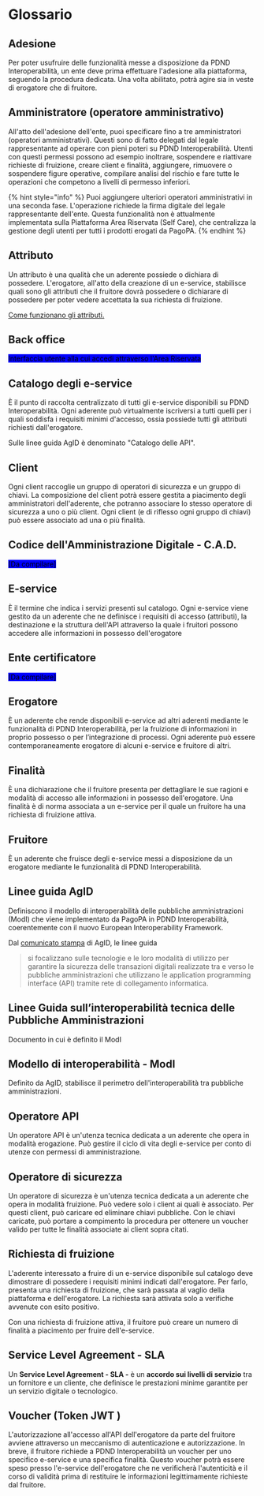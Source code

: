 # Glossario

## Adesione

Per poter usufruire delle funzionalità messe a disposizione da PDND Interoperabilità, un ente deve prima effettuare l'adesione alla piattaforma, seguendo la procedura dedicata. Una volta abilitato, potrà agire sia in veste di erogatore che di fruitore.

## Amministratore (operatore amministrativo)

All'atto dell'adesione dell'ente, puoi specificare fino a tre amministratori (operatori amministrativi). Questi sono di fatto delegati dal legale rappresentante ad operare con pieni poteri su PDND Interoperabilità. Utenti con questi permessi possono ad esempio inoltrare, sospendere e riattivare richieste di fruizione, creare client e finalità, aggiungere, rimuovere o sospendere figure operative, compilare analisi del rischio e fare tutte le operazioni che competono a livelli di permesso inferiori.

{% hint style="info" %}
Puoi aggiungere ulteriori operatori amministrativi in una seconda fase. L'operazione richiede la firma digitale del legale rappresentante dell'ente. Questa funzionalità non è attualmente implementata sulla Piattaforma Area Riservata (Self Care), che centralizza la gestione degli utenti per tutti i prodotti erogati da PagoPA.
{% endhint %}

## Attributo

Un attributo è una qualità che un aderente possiede o dichiara di possedere. L'erogatore, all'atto della creazione di un e-service, stabilisce quali sono gli attributi che il fruitore dovrà possedere o dichiarare di possedere per poter vedere accettata la sua richiesta di fruizione.

[Come funzionano gli attributi.](attributi/#come-funzionano)

## Back office

<mark style="background-color:blue;">Interfaccia utente alla cui accedi attraverso l'Area Riservata</mark>

## Catalogo degli e-service

È il punto di raccolta centralizzato di tutti gli e-service disponibili su PDND Interoperabilità. Ogni aderente può virtualmente iscriversi a tutti quelli per i quali soddisfa i requisiti minimi d'accesso, ossia possiede tutti gli attributi richiesti dall'erogatore.

Sulle linee guida AgID è denominato "Catalogo delle API".

## Client

Ogni client raccoglie un gruppo di operatori di sicurezza e un gruppo di chiavi. La composizione del client potrà essere gestita a piacimento degli amministratori dell'aderente, che potranno associare lo stesso operatore di sicurezza a uno o più client. Ogni client (e di riflesso ogni gruppo di chiavi) può essere associato ad una o più finalità.

## Codice dell'Amministrazione Digitale  - C.A.D.&#x20;

<mark style="background-color:blue;">\[Da compilare]</mark>

## E-service

È il termine che indica i servizi presenti sul catalogo. Ogni e-service viene gestito da un aderente che ne definisce i requisiti di accesso (attributi), la destinazione e la struttura dell'API attraverso la quale i fruitori possono accedere alle informazioni in possesso dell'erogatore

## Ente certificatore

<mark style="background-color:blue;">\[Da compilare]</mark>

## Erogatore

È un aderente che rende disponibili e-service ad altri aderenti mediante le funzionalità di PDND Interoperabilità, per la fruizione di informazioni in proprio possesso o per l’integrazione di processi. Ogni aderente può essere contemporaneamente erogatore di alcuni e-service e fruitore di altri.

## Finalità

È una dichiarazione che il fruitore presenta per dettagliare le sue ragioni e modalità di accesso alle informazioni in possesso dell'erogatore. Una finalità è di norma associata a un e-service per il quale un fruitore ha una richiesta di fruizione attiva.

## Fruitore

È un aderente che fruisce degli e-service messi a disposizione da un erogatore mediante le funzionalità di PDND Interoperabilità.

## Linee guida AgID

Definiscono il modello di interoperabilità delle pubbliche amministrazioni (ModI) che viene implementato da PagoPA in PDND Interoperabilità, coerentemente con il nuovo European Interoperability Framework.

Dal [comunicato stampa](https://www.agid.gov.it/it/agenzia/stampa-e-comunicazione/notizie/2021/10/05/interoperabilita-agid-adotta-linee-guida) di AgID, le linee guida

> si focalizzano sulle tecnologie e le loro modalità di utilizzo per garantire la sicurezza delle transazioni digitali realizzate tra e verso le pubbliche amministrazioni che utilizzano le application programming interface (API) tramite rete di collegamento informatica.

## Linee Guida sull’interoperabilità tecnica delle Pubbliche Amministrazioni

Documento in cui è definito il ModI

## Modello di interoperabilità - ModI&#x20;

Definito da AgID, stabilisce il perimetro dell'interoperabilità tra pubbliche amministrazioni.

## Operatore API

Un operatore API è un'utenza tecnica dedicata a un aderente che opera in modalità erogazione. Può gestire il ciclo di vita degli e-service per conto di utenze con permessi di amministrazione.

## Operatore di sicurezza

Un operatore di sicurezza è un'utenza tecnica dedicata a un aderente che opera in modalità fruizione. Può vedere solo i client ai quali è associato. Per questi client, può caricare ed eliminare chiavi pubbliche. Con le chiavi caricate, può portare a compimento la procedura per ottenere un voucher valido per tutte le finalità associate ai client sopra citati.

## Richiesta di fruizione

L'aderente interessato a fruire di un e-service disponibile sul catalogo deve dimostrare di possedere i requisiti minimi indicati dall'erogatore. Per farlo, presenta una richiesta di fruizione, che sarà passata al vaglio della piattaforma e dell'erogatore. La richiesta sarà attivata solo a verifiche avvenute con esito positivo.

Con una richiesta di fruizione attiva, il fruitore può creare un numero di finalità a piacimento per fruire dell'e-service.

## **Service Level Agreement -** SLA

Un **Service Level Agreement - SLA -** è un **accordo sui livelli di servizio** tra un fornitore e un cliente, che definisce le prestazioni minime garantite per un servizio digitale o tecnologico.

## &#x20;Voucher (Token JWT )

L'autorizzazione all'accesso all'API dell'erogatore da parte del fruitore avviene attraverso un meccanismo di autenticazione e autorizzazione. In breve, il fruitore richiede a PDND Interoperabilità un voucher per uno specifico e-service e una specifica finalità. Questo voucher potrà essere speso presso l'e-service dell'erogatore che ne verificherà l'autenticità e il corso di validità prima di restituire le informazioni legittimamente richieste dal fruitore.&#x20;
